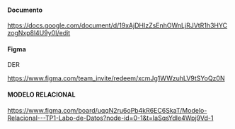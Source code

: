
#### Documento

https://docs.google.com/document/d/19xAjDHIzZsEnhOWnLjRJVtR1h3HYCzogNxp8l4U9y0I/edit

#### Figma
DER

https://www.figma.com/team_invite/redeem/xcmJg1WWzuhLV9tSYoQz0N

#### MODELO RELACIONAL

https://www.figma.com/board/uqqN2ru6oPb4kR6EC6SkaT/Modelo-Relacional---TP1-Labo-de-Datos?node-id=0-1&t=IaSqsYdIe4Wpj9Vd-1
